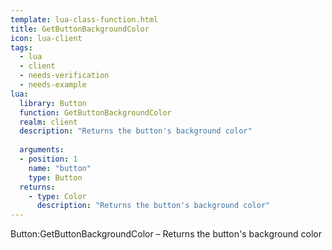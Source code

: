 ```yaml
---
template: lua-class-function.html
title: GetButtonBackgroundColor
icon: lua-client
tags:
  - lua
  - client
  - needs-verification
  - needs-example
lua:
  library: Button
  function: GetButtonBackgroundColor
  realm: client
  description: "Returns the button's background color"
  
  arguments:
  - position: 1
    name: "button"
    type: Button
  returns:
    - type: Color
      description: "Returns the button's background color"
---
```


<div class="lua__search__keywords">
Button:GetButtonBackgroundColor &#x2013; Returns the button's background color
</div>
